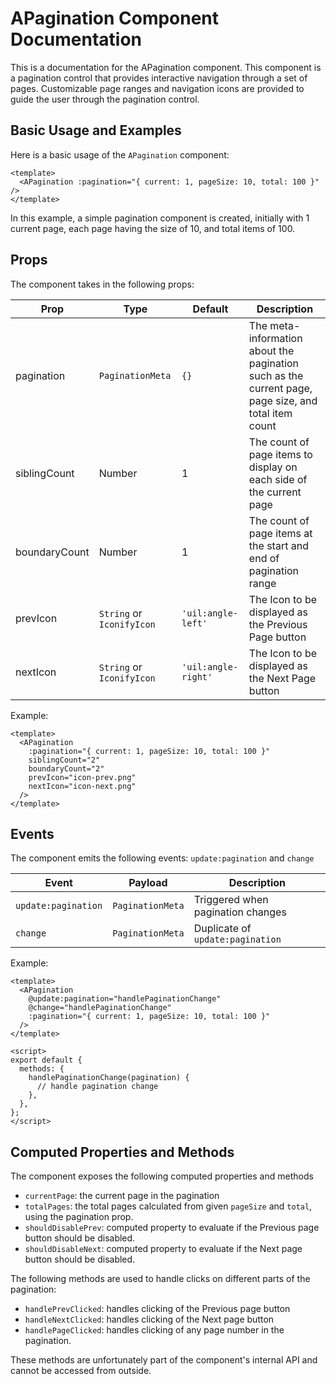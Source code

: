 # APagination Component Documentation

This is a documentation for the APagination component. This component is a pagination control that provides interactive navigation through a set of pages. Customizable page ranges and navigation icons are provided to guide the user through the pagination control.

## Basic Usage and Examples

Here is a basic usage of the `APagination` component:

```vue
<template>
  <APagination :pagination="{ current: 1, pageSize: 10, total: 100 }" />
</template>
```

In this example, a simple pagination component is created, initially with 1 current page, each page having the size of 10, and total items of 100.

## Props

The component takes in the following props:

| Prop          | Type                      | Default             | Description                                                                                         |
| ------------- | ------------------------- | ------------------- | --------------------------------------------------------------------------------------------------- |
| pagination    | `PaginationMeta`          | `{}`                | The meta-information about the pagination such as the current page, page size, and total item count |
| siblingCount  | Number                    | 1                   | The count of page items to display on each side of the current page                                 |
| boundaryCount | Number                    | 1                   | The count of page items at the start and end of pagination range                                    |
| prevIcon      | `String` or `IconifyIcon` | `'uil:angle-left'`  | The Icon to be displayed as the Previous Page button                                                |
| nextIcon      | `String` or `IconifyIcon` | `'uil:angle-right'` | The Icon to be displayed as the Next Page button                                                    |

Example:

```vue
<template>
  <APagination
    :pagination="{ current: 1, pageSize: 10, total: 100 }"
    siblingCount="2"
    boundaryCount="2"
    prevIcon="icon-prev.png"
    nextIcon="icon-next.png"
  />
</template>
```

## Events

The component emits the following events: `update:pagination` and `change`

| Event               | Payload          | Description                       |
| ------------------- | ---------------- | --------------------------------- |
| `update:pagination` | `PaginationMeta` | Triggered when pagination changes |
| `change`            | `PaginationMeta` | Duplicate of `update:pagination`  |

Example:

```vue
<template>
  <APagination
    @update:pagination="handlePaginationChange"
    @change="handlePaginationChange"
    :pagination="{ current: 1, pageSize: 10, total: 100 }"
  />
</template>

<script>
export default {
  methods: {
    handlePaginationChange(pagination) {
      // handle pagination change
    },
  },
};
</script>
```

## Computed Properties and Methods

The component exposes the following computed properties and methods

- `currentPage`: the current page in the pagination
- `totalPages`: the total pages calculated from given `pageSize` and `total`, using the pagination prop.
- `shouldDisablePrev`: computed property to evaluate if the Previous page button should be disabled.
- `shouldDisableNext`: computed property to evaluate if the Next page button should be disabled.

The following methods are used to handle clicks on different parts of the pagination:

- `handlePrevClicked`: handles clicking of the Previous page button
- `handleNextClicked`: handles clicking of the Next page button
- `handlePageClicked`: handles clicking of any page number in the pagination.

These methods are unfortunately part of the component's internal API and cannot be accessed from outside.
